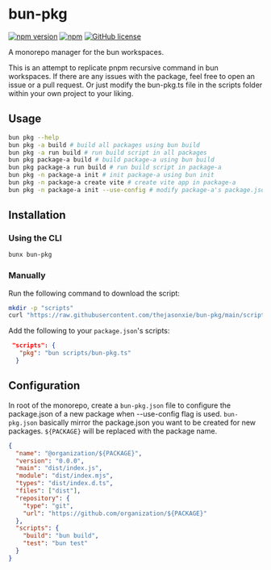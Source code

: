 # bun-pkg

[![npm version](https://badge.fury.io/js/bun-pkg.svg)](https://badge.fury.io/js/bun-pkg)
[![npm](https://img.shields.io/npm/dt/bun-pkg.svg)](https://www.npmjs.com/package/bun-pkg)
[![GitHub license](https://img.shields.io/badge/license-MIT-blue.svg)](https://raw.githubusercontent.com/brunobasto/bun-pkg/master/LICENSE)

A monorepo manager for the bun workspaces.

This is an attempt to replicate pnpm recursive command in bun workspaces. If there are any issues with the package, feel free to open an issue or a pull request. Or just modify the bun-pkg.ts file in the scripts folder within your own project to your liking.

## Usage

```bash
bun pkg --help
bun pkg -a build # build all packages using bun build
bun pkg -a run build # run build script in all packages
bun pkg package-a build # build package-a using bun build
bun pkg package-a run build # run build script in package-a
bun pkg -n package-a init # init package-a using bun init
bun pkg -n package-a create vite # create vite app in package-a
bun pkg -n package-a init --use-config # modify package-a's package.json using bun-pkg.json, see configuration section

```

## Installation

### Using the CLI

```bash
bunx bun-pkg
```

### Manually

Run the following command to download the script:

```bash
mkdir -p "scripts"
curl "https://raw.githubusercontent.com/thejasonxie/bun-pkg/main/scripts/bun-pkg.ts" > "scripts/bun-pkg.ts"
```

Add the following to your `package.json`'s scripts:

```json
 "scripts": {
   "pkg": "bun scripts/bun-pkg.ts"
  }
```

## Configuration

In root of the monorepo, create a `bun-pkg.json` file to configure the package.json of a new package when --use-config flag is used.
`bun-pkg.json` basically mirror the package.json you want to be created for new packages.
`${PACKAGE}` will be replaced with the package name.

```json
{
  "name": "@organization/${PACKAGE}",
  "version": "0.0.0",
  "main": "dist/index.js",
  "module": "dist/index.mjs",
  "types": "dist/index.d.ts",
  "files": ["dist"],
  "repository": {
    "type": "git",
    "url": "https://github.com/organization/${PACKAGE}"
  },
  "scripts": {
    "build": "bun build",
    "test": "bun test"
  }
}
```
